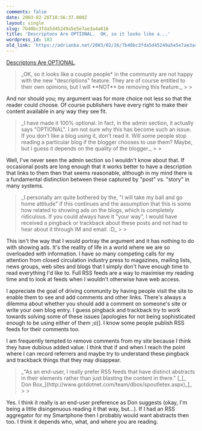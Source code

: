```yaml
---
comments: false
date: 2003-02-26T18:56:37.000Z
layout: single
slug: 7b40bc3fda5d45249a5e5e7ae3a4a616
title: 'Descriptons Are OPTIONAL.  OK, so it looks like a...'
wordpress_id: 183
old_link: 'https://adrianba.net/2003/02/26/7b40bc3fda5d45249a5e5e7ae3a4a616/'
---
```

[Descriptons Are
OPTIONAL](http://aspnetweblog.com/posts/2992.aspx). 


<blockquote>_OK, so it looks like a couple people* in the community are
not happy with the new "descriptions" feature. They are of course
entitled to their own opinions, but I will **NOT** be
removing this feature._
> 
> </blockquote>

And nor should you; my argument was for more choice not less so
that the reader could choose. Of course publishers have every right
to make their content available in any way they see fit.

<blockquote>_I have made it 100% optional. In fact, in the admin section,
it actually says "OPTIONAL". I am not sure why this has become such
an issue. If you don't like a blog using it, don't read it. Will
some people stop reading a particular blog if the blogger chooses
to use them? Maybe, but I guess it depends on the quality of the
blogger._
> 
> </blockquote>

Well, I've never seen the admin section so I wouldn't know about
that. If occasional posts are long enough that it works better to
have a description that links to them then that seems reasonable,
although in my mind there is a fundamental distinction between
these captured by "post" vs. "story" in many systems.

<blockquote>_I personally am quite bothered by the, "I will take my ball
and go home attitude" if this continues and the assumption that
this is some how related to showing ads on the blogs, which is
completely ridiculous. If you could always have it "your way", I
would have received a pingback or trackback about these posts and
not had to hear about it through IM and email.
:D_
> 
> </blockquote>

This isn't the way that I would portray the argument and it has
nothing to do with showing ads. It's the reality of life in a world
where we are so overloaded with information. I have so
many competing calls for my attention from closed circulation
industry press to magazines, mailing lists, news groups, web sites
and blogs that I simply don't have enough time to read everything
I'd like to. Full RSS feeds are a way to maximise my reading time
and to look at feeds when I wouldn't otherwise have web access.

I appreciate the goal of driving community by having people
visit the site to enable them to see and add comments and other
links. There's always a dilemma about whether you should add a
comment on someone's site or write your own blog entry. I guess
pingback and trackback try to work towards solving some of these
issues [apologies for not being sophisticated enough to be using
either of them ;o)]. I know some people publish RSS feeds for
their comments too.

I am frequently tempted to remove comments from my site because
I think they have dubious added value. I think that if and when I
reach the point where I can record referrers and maybe try to
understand these pingback and trackback things that they may
disappear.

<blockquote>_"As an end-user, I really prefer RSS feeds that have
distinct abstracts in their <description> elements rather
than just blasting the content in there."
[_[_
Don Box_](http://www.gotdotnet.com/team/dbox/spoutletex.aspx)_]_
> 
> </blockquote>

Yes. I think it really is an end-user preference as Don suggests
(okay, I'm being a little disingenuous reading it that way,
but...). If I had an RSS aggregator for my Smartphone then I
probably would want abstracts then too. I think it depends
who, what, and where you are reading.
